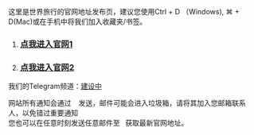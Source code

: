 这里是世界旅行的官网地址发布页，建议您使用Ctrl + D （Windows), ⌘ + D(Mac)或在手机中将我们加入收藏夹/书签。

1. ### [点我进入官网1](https://1314159.xyz "点我进入官网1")
2. ### [点我进入官网2](hhttps://1314159.xyz "点我进入官网2")

我们的Telegram频道：[建设中](https://t.me/ "建设中")    

网站所有通知会通过 ` ` 发送，邮件可能会进入垃圾箱，请将其加入您邮箱联系人，以免错过重要通知      
您也可以在任意时刻发送任意邮件至` ` 获取最新官网地址。
